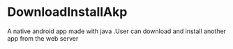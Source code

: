 # DownloadInstallAkp
A native android app made with java .User can download and install another app from the web server
